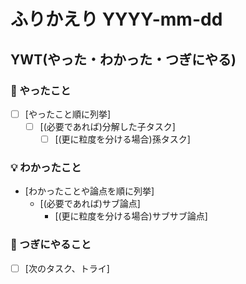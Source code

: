 # ふりかえり YYYY-mm-dd

## YWT(やった・わかった・つぎにやる)

### 💪 やったこと

- [ ] [やったこと順に列挙]
  - [ ] [(必要であれば)分解した子タスク]
    - [ ] [(更に粒度を分ける場合)孫タスク]

### 💡 わかったこと

- [わかったことや論点を順に列挙]
  - [(必要であれば)サブ論点]
    - [(更に粒度を分ける場合)サブサブ論点]

### 🚀 つぎにやること

- [ ] [次のタスク、トライ]
